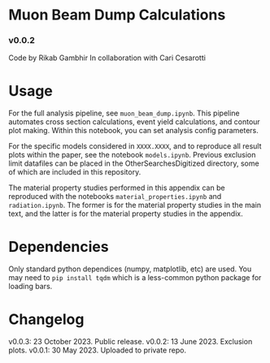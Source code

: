 # Muon Beam Dump Calculations
### v0.0.2

Code by Rikab Gambhir
In collaboration with Cari Cesarotti

# Usage

For the full analysis pipeline, see `muon_beam_dump.ipynb`. This pipeline automates cross section calculations, event yield calculations, and contour plot making. Within this notebook, you can set analysis config parameters.

For the specific models considered in `XXXX.XXXX`, and to reproduce all result plots within the paper, see the notebook `models.ipynb`. Previous exclusion limit datafiles can be placed in the OtherSearchesDigitized directory, some of which are included in this repository.


The material property studies performed in this appendix can be reproduced with the notebooks `material_properties.ipynb` and `radiation.ipynb`. The former is for the material property studies in the main text, and the latter is for the material property studies in the appendix.



# Dependencies

Only standard python dependices (numpy, matplotlib, etc) are used. You may need to `pip install tqdm` which is a less-common python package for loading bars.


# Changelog
v0.0.3: 23 October 2023. Public release.
v0.0.2: 13 June 2023. Exclusion plots.
v0.0.1: 30 May 2023. Uploaded to private repo.
